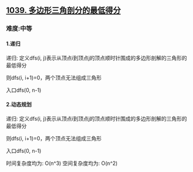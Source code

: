 <h2><a href="https://leetcode.cn/problems/minimum-score-triangulation-of-polygon/">1039. 多边形三角剖分的最低得分</a></h2>
<h3>难度:中等</h3>
<h4>1.递归</h4>
<p>递归: 定义dfs(i, j)表示从顶点i到顶点j的顶点顺时针围成的多边形剖解的三角形的最低得分</p>
<p>则dfs(i, i+1)=0，两个顶点无法组成三角形</p>
<p>入口dfs(0, n-1)</p>
<h4>2.动态规划</h4>
<p>递归: 定义dfs(i, j)表示从顶点i到顶点j的顶点顺时针围成的多边形剖解的三角形的最低得分</p>
<p>则dfs(i, i+1)=0，两个顶点无法组成三角形</p>
<p>入口dfs(0, n-1)</p>

时间复杂度均为: O(n^3)
空间复杂度均为: O(n^2)
